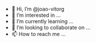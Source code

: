 - 👋 Hi, I’m @joao-vitorg
- 👀 I’m interested in ...
- 🌱 I’m currently learning ...
- 💞️ I’m looking to collaborate on ...
- 📫 How to reach me ...

<!---
joao-vitorg/joao-vitorg is a ✨ special ✨ repository because its `README.md` (this file) appears on your GitHub profile.
You can click the Preview link to take a look at your changes.
--->
